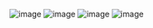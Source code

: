 ![image](https://user-images.githubusercontent.com/104819057/209362877-06806ba2-0e95-4b15-b323-7daee6b3e22f.png)
![image](https://user-images.githubusercontent.com/104819057/209362983-ff2b11d8-6ba9-4183-9d38-c4dde5a9e895.png)
![image](https://user-images.githubusercontent.com/104819057/209363126-044cb882-8458-49ef-9af8-8cfc5142c9c3.png)
![image](https://user-images.githubusercontent.com/104819057/209363174-e82339ba-cc06-4d2d-b817-5980d3d96717.png)
